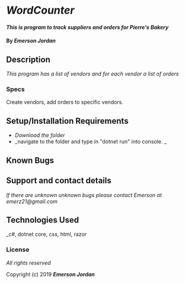 # _WordCounter_

#### _This is program to track suppliers and orders for Pierre's Bakery_

#### By _**Emerson Jordan**_

## Description

_This program has a list of vendors and for each vendor a list of orders_

### Specs
Create vendors, add orders to specific vendors.

## Setup/Installation Requirements

* _Download the folder_
* _navigate to the folder and type in "dotnet run" into console. _

## Known Bugs



## Support and contact details

_If there are unknown unknown bugs please contact Emerson at emerz21@gmail.com_

## Technologies Used

_c#, dotnet core, css, html, razor

### License

*All rights reserved*

Copyright (c) 2019 **_Emerson Jordan_**